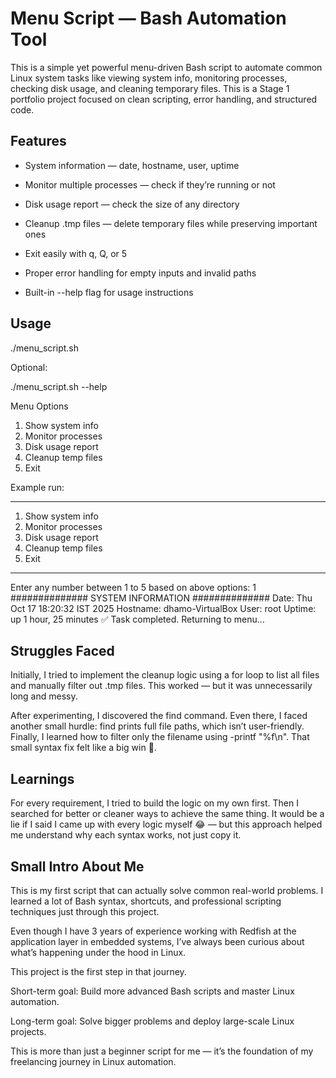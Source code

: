 # Menu Script — Bash Automation Tool

This is a simple yet powerful menu-driven Bash script to automate common Linux system tasks like viewing system info, monitoring processes, checking disk usage, and cleaning temporary files.
This is a Stage 1 portfolio project focused on clean scripting, error handling, and structured code.

## Features

- System information — date, hostname, user, uptime

- Monitor multiple processes — check if they’re running or not

- Disk usage report — check the size of any directory

- Cleanup .tmp files — delete temporary files while preserving important ones

- Exit easily with q, Q, or 5

- Proper error handling for empty inputs and invalid paths

- Built-in --help flag for usage instructions

## Usage
./menu_script.sh


Optional:

./menu_script.sh --help


Menu Options

1) Show system info
2) Monitor processes
3) Disk usage report
4) Cleanup temp files
5) Exit

Example run:
********************************
1) Show system info
2) Monitor processes
3) Disk usage report
4) Cleanup temp files
5) Exit
********************************

Enter any number between 1 to 5 based on above options: 1
############## SYSTEM INFORMATION ##############
Date: Thu Oct 17 18:20:32 IST 2025
Hostname: dhamo-VirtualBox
User: root
Uptime: up 1 hour, 25 minutes
✅ Task completed. Returning to menu...

## Struggles Faced

Initially, I tried to implement the cleanup logic using a for loop to list all files and manually filter out .tmp files.
This worked — but it was unnecessarily long and messy.

After experimenting, I discovered the find command.
Even there, I faced another small hurdle: find prints full file paths, which isn’t user-friendly.
Finally, I learned how to filter only the filename using -printf "%f\n".
That small syntax fix felt like a big win 💪.

## Learnings

For every requirement, I tried to build the logic on my own first.
Then I searched for better or cleaner ways to achieve the same thing.
It would be a lie if I said I came up with every logic myself 😂 — but this approach helped me understand why each syntax works, not just copy it.

## Small Intro About Me

This is my first script that can actually solve common real-world problems.
I learned a lot of Bash syntax, shortcuts, and professional scripting techniques just through this project.

Even though I have 3 years of experience working with Redfish at the application layer in embedded systems, I’ve always been curious about what’s happening under the hood in Linux.

This project is the first step in that journey.

Short-term goal: Build more advanced Bash scripts and master Linux automation.

Long-term goal: Solve bigger problems and deploy large-scale Linux projects.

This is more than just a beginner script for me — it’s the foundation of my freelancing journey in Linux automation.